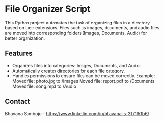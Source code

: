 # File Organizer Script
This Python project automates the task of organizing files in a directory based on their extensions. Files such as images, documents, and audio files are moved into corresponding folders (Images, Documents, Audio) for better organization.
## Features
- Organizes files into categories: Images, Documents, and Audio.
- Automatically creates directories for each file category.
- Handles permissions to ensure files can be moved correctly.
Example:
Moved file: photo.jpg to /Images
Moved file: report.pdf to /Documents
Moved file: song.mp3 to /Audio
## Contact
Bhavana Samboju - https://www.linkedin.com/in/bhavana-s-3171151b6/


